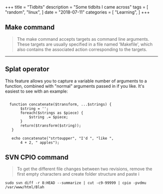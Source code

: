 +++
title = "Tidbits"
description = "Some tidbits I came across"
tags = [
    "random",
    "linux",
   ]
date = "2018-07-11"
categories = [
    "Learning",
]
+++

## Make command

 > The make command accepts targets as command line arguments. These targets are usually specified in a file named 'Makefile', which also contains the associated action corresponding to the targets.
 
 
 ***





## Splat operator
 
 This feature allows you to capture a variable number of arguments to a function, combined with "normal" arguments passed in if you like. It's easiest to see with an example:

 ``` 
   
   function concatenate($transform, ...$strings) {
        $string = '';
        foreach($strings as $piece) {
            $string .= $piece;
        }
        return($transform($string));
    }
    
    echo concatenate("strtoupper", "I'd ", "like ",
        4 + 2, " apples");
 ```
 
 ## SVN CPIO command
 > To get the different file changes between two revisions, remove the first empty characters and create folder structure and paste i
 
 ```
 sudo svn diff -r 8:HEAD --summarize | cut -c9-99999 | cpio -pvdmu /var/www/html/Blah
```
